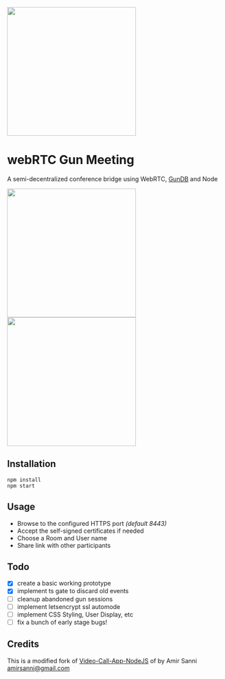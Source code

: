<img src="https://i.imgur.com/XS79fTC.png" width=300>

# webRTC Gun Meeting
A semi-decentralized conference bridge using WebRTC, [GunDB](http://gun.eco) and Node

<img src="https://i.imgur.com/UBrZLRv.gif" width=300/> <img src="https://user-images.githubusercontent.com/1423657/77825853-43d80c00-710c-11ea-917c-83c2ddd08959.png" width=300/>

## Installation
```
npm install
npm start
```

## Usage
* Browse to the configured HTTPS port _(default 8443)_
* Accept the self-signed certificates if needed
* Choose a Room and User name
* Share link with other participants

## Todo
* [x] create a basic working prototype
* [x] implement ts gate to discard old events
* [ ] cleanup abandoned gun sessions
* [ ] implement letsencrypt ssl automode
* [ ] implement CSS Styling, User Display, etc
* [ ] fix a bunch of early stage bugs!

## Credits
This is a modified fork of [Video-Call-App-NodeJS](https://github.com/amirsanni/Video-Call-App-NodeJS) of by Amir Sanni <amirsanni@gmail.com>
